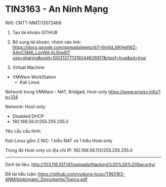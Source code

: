 # TIN3163 - An Ninh Mạng

Wifi: CNTT-MMT/13572468

1. Tạo tài khoản GITHUB
2. Bổ sung tài khoản, nhóm vào link: https://docs.google.com/spreadsheets/d/1-6mXd_6KHellWZ-AAnC5M6_LzxWd-kL9/edit?usp=sharing&ouid=100313771319244626917&rtpof=true&sd=true


3. Virtual Machine 
  - VMWare WorkStation
    + Kali Linux

Network trong VMWare - NAT, Bridged, Host-only
https://www.engisv.info/?p=134

Network:
Host-only: 
   + Disabled DHCP
   + 192.168.56.0/255.255.255.0

Yêu cầu cấu hình:

Kali-Linux gồm 2 NIC: 1 kiểu NAT và 1 kiểu Host-only

Trong đó Host-only có địa chỉ IP: 192.168.56.113/255.255.255.0

--------------
Dịch tài liệu:
http://103.116.107.141/uploads/Hacking%20%26%20Security/

Đề tài tiểu luận:
https://github.com/vvdung-husc/TIN3163-ANM/blob/main/_Documents/Topics.pdf
